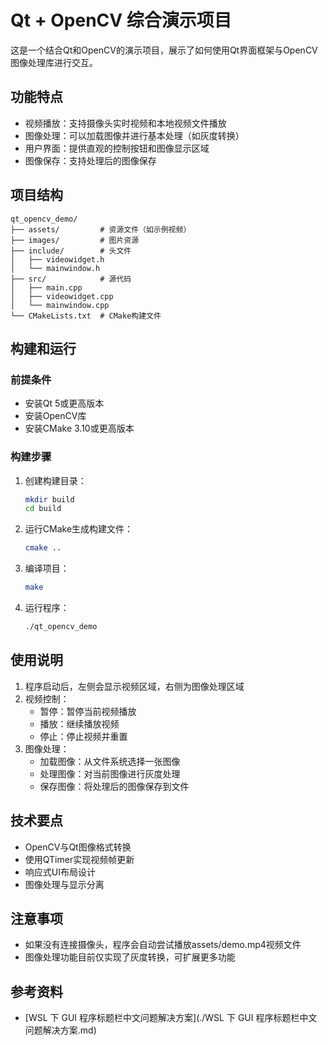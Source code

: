 # Qt + OpenCV 综合演示项目

这是一个结合Qt和OpenCV的演示项目，展示了如何使用Qt界面框架与OpenCV图像处理库进行交互。

## 功能特点

- 视频播放：支持摄像头实时视频和本地视频文件播放
- 图像处理：可以加载图像并进行基本处理（如灰度转换）
- 用户界面：提供直观的控制按钮和图像显示区域
- 图像保存：支持处理后的图像保存

## 项目结构

```
qt_opencv_demo/
├── assets/         # 资源文件（如示例视频）
├── images/         # 图片资源
├── include/        # 头文件
│   ├── videowidget.h
│   └── mainwindow.h
├── src/            # 源代码
│   ├── main.cpp
│   ├── videowidget.cpp
│   └── mainwindow.cpp
└── CMakeLists.txt  # CMake构建文件
```

## 构建和运行

### 前提条件

- 安装Qt 5或更高版本
- 安装OpenCV库
- 安装CMake 3.10或更高版本

### 构建步骤

1. 创建构建目录：

   ```bash
   mkdir build
   cd build
   ```

2. 运行CMake生成构建文件：

   ```bash
   cmake ..
   ```

3. 编译项目：

   ```bash
   make
   ```

4. 运行程序：

   ```bash
   ./qt_opencv_demo
   ```

## 使用说明

1. 程序启动后，左侧会显示视频区域，右侧为图像处理区域
2. 视频控制：
   - 暂停：暂停当前视频播放
   - 播放：继续播放视频
   - 停止：停止视频并重置
3. 图像处理：
   - 加载图像：从文件系统选择一张图像
   - 处理图像：对当前图像进行灰度处理
   - 保存图像：将处理后的图像保存到文件

## 技术要点

- OpenCV与Qt图像格式转换
- 使用QTimer实现视频帧更新
- 响应式UI布局设计
- 图像处理与显示分离

## 注意事项

- 如果没有连接摄像头，程序会自动尝试播放assets/demo.mp4视频文件
- 图像处理功能目前仅实现了灰度转换，可扩展更多功能

## 参考资料

- [WSL 下 GUI 程序标题栏中文问题解决方案](./WSL 下 GUI 程序标题栏中文问题解决方案.md)
